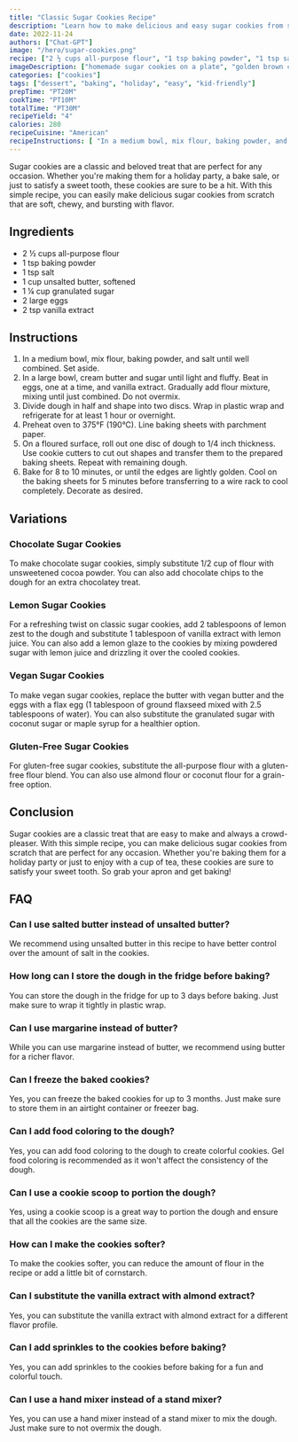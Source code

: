 ```yaml
---
title: "Classic Sugar Cookies Recipe"
description: "Learn how to make delicious and easy sugar cookies from scratch with this simple recipe. Perfect for any occasion!"
date: 2022-11-24
authors: ["Chat-GPT"]
image: "/hero/sugar-cookies.png"
recipe: ["2 ½ cups all-purpose flour", "1 tsp baking powder", "1 tsp salt", "1 cup unsalted butter", "1 ¼ cup granulated sugar", "2 large eggs", "2 tsp vanilla extract"]
imageDescription: ["homemade sugar cookies on a plate", "golden brown cookies with sugar crystals", "stack of freshly baked sugar cookies", "cookie dough rolled out and cut into shapes"]
categories: ["cookies"]
tags: ["dessert", "baking", "holiday", "easy", "kid-friendly"]
prepTime: "PT20M"
cookTime: "PT10M"
totalTime: "PT30M"
recipeYield: "4"
calories: 280
recipeCuisine: "American"
recipeInstructions: [ "In a medium bowl, mix flour, baking powder, and salt until well combined. Set aside.", "In a large bowl, cream butter and sugar until light and fluffy. Beat in eggs, one at a time, and vanilla extract. Gradually add flour mixture, mixing until just combined. Do not overmix.", "Divide dough in half and shape into two discs. Wrap in plastic wrap and refrigerate for at least 1 hour or overnight.", "Preheat oven to 375°F (190°C). Line baking sheets with parchment paper.", "On a floured surface, roll out one disc of dough to 1/4 inch thickness. Use cookie cutters to cut out shapes and transfer them to the prepared baking sheets. Repeat with remaining dough.", "Bake for 8 to 10 minutes, or until the edges are lightly golden. Cool on the baking sheets for 5 minutes before transferring to a wire rack to cool completely. Decorate as desired." ]
---
```


Sugar cookies are a classic and beloved treat that are perfect for any occasion. Whether you're making them for a holiday party, a bake sale, or just to satisfy a sweet tooth, these cookies are sure to be a hit. With this simple recipe, you can easily make delicious sugar cookies from scratch that are soft, chewy, and bursting with flavor.

## Ingredients

- 2 ½ cups all-purpose flour
- 1 tsp baking powder
- 1 tsp salt
- 1 cup unsalted butter, softened
- 1 ¼ cup granulated sugar
- 2 large eggs
- 2 tsp vanilla extract

## Instructions

1. In a medium bowl, mix flour, baking powder, and salt until well combined. Set aside.
2. In a large bowl, cream butter and sugar until light and fluffy. Beat in eggs, one at a time, and vanilla extract. Gradually add flour mixture, mixing until just combined. Do not overmix.
3. Divide dough in half and shape into two discs. Wrap in plastic wrap and refrigerate for at least 1 hour or overnight.
4. Preheat oven to 375°F (190°C). Line baking sheets with parchment paper.
5. On a floured surface, roll out one disc of dough to 1/4 inch thickness. Use cookie cutters to cut out shapes and transfer them to the prepared baking sheets. Repeat with remaining dough.
6. Bake for 8 to 10 minutes, or until the edges are lightly golden. Cool on the baking sheets for 5 minutes before transferring to a wire rack to cool completely. Decorate as desired.

## Variations

### Chocolate Sugar Cookies

To make chocolate sugar cookies, simply substitute 1/2 cup of flour with unsweetened cocoa powder. You can also add chocolate chips to the dough for an extra chocolatey treat.

### Lemon Sugar Cookies

For a refreshing twist on classic sugar cookies, add 2 tablespoons of lemon zest to the dough and substitute 1 tablespoon of vanilla extract with lemon juice. You can also add a lemon glaze to the cookies by mixing powdered sugar with lemon juice and drizzling it over the cooled cookies.

### Vegan Sugar Cookies

To make vegan sugar cookies, replace the butter with vegan butter and the eggs with a flax egg (1 tablespoon of ground flaxseed mixed with 2.5 tablespoons of water). You can also substitute the granulated sugar with coconut sugar or maple syrup for a healthier option.

### Gluten-Free Sugar Cookies

For gluten-free sugar cookies, substitute the all-purpose flour with a gluten-free flour blend. You can also use almond flour or coconut flour for a grain-free option.

## Conclusion

Sugar cookies are a classic treat that are easy to make and always a crowd-pleaser. With this simple recipe, you can make delicious sugar cookies from scratch that are perfect for any occasion. Whether you're baking them for a holiday party or just to enjoy with a cup of tea, these cookies are sure to satisfy your sweet tooth. So grab your apron and get baking!

## FAQ

### Can I use salted butter instead of unsalted butter?

We recommend using unsalted butter in this recipe to have better control over the amount of salt in the cookies.

### How long can I store the dough in the fridge before baking?

You can store the dough in the fridge for up to 3 days before baking. Just make sure to wrap it tightly in plastic wrap.

### Can I use margarine instead of butter?

While you can use margarine instead of butter, we recommend using butter for a richer flavor.

### Can I freeze the baked cookies?

Yes, you can freeze the baked cookies for up to 3 months. Just make sure to store them in an airtight container or freezer bag.

### Can I add food coloring to the dough?

Yes, you can add food coloring to the dough to create colorful cookies. Gel food coloring is recommended as it won't affect the consistency of the dough.

### Can I use a cookie scoop to portion the dough?

Yes, using a cookie scoop is a great way to portion the dough and ensure that all the cookies are the same size.

### How can I make the cookies softer?

To make the cookies softer, you can reduce the amount of flour in the recipe or add a little bit of cornstarch.

### Can I substitute the vanilla extract with almond extract?

Yes, you can substitute the vanilla extract with almond extract for a different flavor profile.

### Can I add sprinkles to the cookies before baking?

Yes, you can add sprinkles to the cookies before baking for a fun and colorful touch.

### Can I use a hand mixer instead of a stand mixer?

Yes, you can use a hand mixer instead of a stand mixer to mix the dough. Just make sure to not overmix the dough.